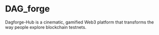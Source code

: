 # DAG_forge
Dagforge-Hub is a cinematic, gamified Web3 platform that transforms the way people explore blockchain testnets.
